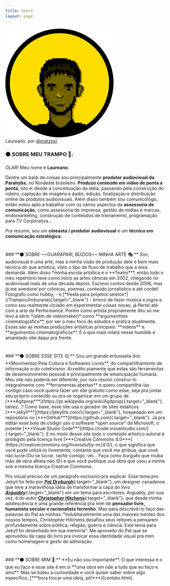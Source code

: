 ```yaml
---
title: Sobre.
layout: page
---
```


<div class="catimg">
  <img alt="Laureano." src="images/AVATAR.png" />
  <figcaption>
   Laureano. por <a href="https://www.instagram.com/matzpxl/" target="_blank">@matzpxl</a>.
  </figcaption>
</div>

### **⚫ SOBRE MEU TRAMPO 🔨:**
*OLAR!* Meu nome é **Laureano.** 

Dentre um balái de coisas sou principalmente **produtor audiovisual da Parahyba**, no Nordeste brasileiro. **Produzo conteúdo em vídeo de ponta a ponta**, isto é: desde a conceituação da ideia, passando pela construção do roteiro, captação de imagens e áudio, edição, finalização e distribuição online de produtos audiovisuais. Além disso também sou comunicólogo, então estou apto a trabalhar com os vários aspectos da **assessoria de comunicação**, como assessoria de imprensa, gestão de mídias e marcas, endomarketing, construção de conteúdos de treinamento, programação para TV Corporativa... 

Pra resumir, sou um **cineasta / produtor audiovisual** e um **técnico em comunicação estratégica.**

<h1 itemprop="name headline" class="post-title divided p-name" text-align="center"></h1>
### **⚫ SOBRE ~~GUARAPARI, BÚZIOS~~ MINHA ARTE 🎭:**
Sim, audiovisual é uma arte, mas a minha visão de produção dele é bem mais técnica do que artística, visto o tipo de fluxo de trabalho que a área demanda. Além disso *minha escola artística é o **Teatro***, então todo o meu repertório teve como início as artes cênicas em 2002, chegando no audiovisual mais de uma década depois. Escrevo contos desde 2006, mas já me aventurei por crônicas, poemas, conteúdo jornalístico e até cordel! Fotografo como hobby, - e [*freela para projetos seletos*](/Trampos/Imburana){:target="_blank"} - brinco de fazer música e jogos e como sou realmente viciado em experimentar coisas novas, já flertei até com a arte da Performance. Porém como artista propriamente dito só me levo à sério *(além de videomaker)* como **argumentista cinematográfico**, por ser o meu foco de estudos e prática atualmente. Essas são as minhas produções artísticas principais: **vídeos** e **argumentos cinematográficos**. É o que mais rolará nesse humilde e amarelado site daqui pra frente.

<h1 itemprop="name headline" class="post-title divided p-name" text-align="center"></h1>
### **⚫ SOBRE ESSE SITE 🟡:**
Sou um grande entusiasta dos **Movimentos Pela Cultura e Softwares Livres**, do compartilhamento de informação e do coletivismo. Acredito piamente que estas são ferramentas de desenvolvimento pessoal e principalmente de emancipação humana. Meu site não poderia ser diferente, por isso resolvi construí-lo integralmente com **ferramentas abertas** e quero compartilhá-las contigo caso você queira fazer um site gratuito como esse, seja pra juntar seu próprio conteúdo ou pra se organizar em um grupo de [***Agitprop***](https://pt.wikipedia.org/wiki/Agitprop){:target="_blank"}, talvez...? Como base, esse site usa o gerador de sites estáticos [***Jekyll***](https://jekyllrb.com/){:target="_blank"}, hospedado em um repositório no [***GitHub***](https://github.com){:target="_blank"}. Já pra editar esse bolo de código uso o software *open source* da Microsoft, o potente [***Visual Studio Code***](https://code.visualstudio.com/){:target="_blank"}. E no miolo desse site todo o conteúdo artístico autoral é protegido pela licença livre [***Creative Commons 4.0***](https://creativecommons.org/licenses/by-nc/4.0/), o que significa que você pode utilizá-lo livremente, contanto que você me atribua, que você não lucre (Ou se lucrar, rache comigo, véi... Faça como burguês que rouba mão de obra alheia não 😞) e que você publique sua obra que usou a minha sob a mesma licença Creative Commons.

Pro visual preciso de um parágrafo exclusivo pra explicar. Esse tema pro Jekyll foi feito por [***Pat Dryburgh***](https://patdryburgh.com/){:target="_blank"}, um designer canadense que teve a maravilhosa ideia de transformar a capa do livro [***Arguably***](https://amzn.to/38eqCWV){:target="_blank"} em um tema para escritores. Arguably, por sua vez, é do autor [**Christopher Hitchens**](https://pt.wikipedia.org/wiki/Christopher_Hitchens){:target="_blank"}, que desde minha adolescência é uma grande referência pra mim de **pensador livre, humanista secular e racionalista ferrenho**. Mas para descrevê-lo faço das palavras do Pat as minhas: "Indubitavelmente uma das maiores mentes dos nossos tempos, Christopher Hitchens desafiou seus leitores a pensarem profundamente sobre política, religião, guerra e ciência. Este tema para Jekyll foi desenhado em sua memória". Me aproveito do Pat que se aproveitou da capa do livro pra invocar essa identidade visual pra mim como homenagem e gesto de admiração.

<h1 itemprop="name headline" class="post-title divided p-name" text-align="center"></h1>
### **⚫ SOBRE MIM 🚫:**
**Eu não sou importante**. O que interessa é o que eu faço e esse site é em si **uma obra em ode a tudo que eu faço e amo**. Mas se bateu a curiosidade e você quiser saber sobre algo específico, [***bora trocar uma ideia, pô!***](contato.html).